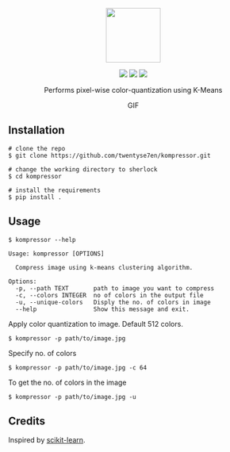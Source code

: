 <p align="center"> 
<img src="https://raw.githubusercontent.com/twentyse7en/kompressor/32e17c57b59b56a04f9f6608b24837037ef62b8f/LOGO.png?token=AOHUM623ROESQ7TC63HP7G3AOCTDI" height="110">
<br>
</p>


<p align="center">
<img src="https://img.shields.io/badge/release-v0.1.0-blue.svg">
<img src="https://img.shields.io/badge/license-MIT-blue.svg">
<a href="https://img.shields.io/badge/support-Linux%20|%20MacOS%20|%20Windows%20-blue.svg"><img src="https://img.shields.io/badge/support-Linux%20|%20MacOS%20|%20Windows%20-blue.svg"></a>
</p>


<p align="center"> Performs pixel-wise color-quantization using K-Means </p>

<p align="center"> GIF <p/>

## Installation

```console
# clone the repo
$ git clone https://github.com/twentyse7en/kompressor.git  

# change the working directory to sherlock
$ cd kompressor 

# install the requirements
$ pip install .
```

## Usage

```console
$ kompressor --help

Usage: kompressor [OPTIONS]

  Compress image using k-means clustering algorithm.

Options:
  -p, --path TEXT       path to image you want to compress
  -c, --colors INTEGER  no of colors in the output file
  -u, --unique-colors   Disply the no. of colors in image
  --help                Show this message and exit.
```

Apply color quantization to image. Default 512 colors.

```console
$ kompressor -p path/to/image.jpg
```

Specify no. of colors

```console
$ kompressor -p path/to/image.jpg -c 64
```

To get the no. of colors in the image

```console
$ kompressor -p path/to/image.jpg -u
```

## Credits
Inspired by [scikit-learn](https://scikit-learn.org/stable/auto_examples/cluster/plot_color_quantization.html#:~:text=Performs%20a%20pixel%2Dwise%20Vector,preserving%20the%20overall%20appearance%20quality.).




